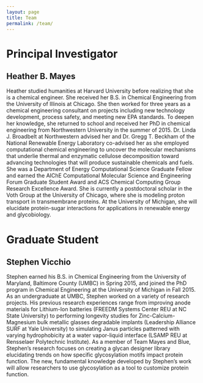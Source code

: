 ```yaml
---
layout: page
title: Team
permalink: /team/
---
```


# Principal Investigator

## Heather B. Mayes

Heather studied humanities at Harvard University before realizing that she is a chemical engineer. She
received her B.S. in Chemical Engineering from the University of Illinois at Chicago. 
She then worked for three years as a chemical engineering consultant on projects 
including new technology development, process safety, and meeting new EPA standards. 
To deepen her knowledge, she returned to school and received her PhD in chemical 
engineering from Northwestern University in the summer of 2015. Dr. Linda J. Broadbelt 
at Northwestern advised her and Dr. Gregg T. Beckham of the National Renewable Energy 
Laboratory co-advised her as she employed computational chemical engineering to uncover 
the molecular mechanisms that underlie thermal and enzymatic cellulose decomposition 
toward advancing technologies that will produce sustainable chemicals and fuels. 
She was a Department of Energy Computational Science Graduate Fellow and earned 
the AIChE Computational Molecular Science and Engineering Forum Graduate Student 
Award and ACS Chemical Computing Group Research Excellence Award. She is currently a 
postdoctoral scholar in the Voth Group at the University of Chicago, where she is 
modeling proton transport in transmembrane proteins. At the University of Michigan, 
she will elucidate protein-sugar interactions for applications in renewable energy and glycobiology.

# Graduate Student

## Stephen Vicchio

Stephen earned his B.S. in Chemical Engineering from the University of 
Maryland, Baltimore County (UMBC) in Spring 2015, and joined the PhD 
program in Chemical Engineering at the University of Michigan in Fall 
2015. As an undergraduate at UMBC, Stephen worked on a variety of 
research projects. His previous research experiences range from 
improving anode materials for Lithium-Ion batteries (FREEDM Systems 
Center REU at NC State University) to performing longevity studies for 
Zinc-Calcium-Magnesium bulk metallic glasses degradable implants 
(Leadership Alliance SURF at Yale University) to simulating Janus 
particles patterned with varying hydrophobicity at a water vapor-liquid 
interface (LSAMP REU at Rensselaer Polytechnic Institute). As a member 
of Team Mayes and Blue, Stephen’s research focuses on creating a glycan
designer library elucidating trends on how specific glycosylation 
motifs impact protein function. The new, fundamental knowledge 
developed by Stephen’s work will allow researchers to use glycosylation
as a tool to customize protein function.

